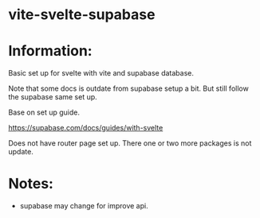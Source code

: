 # vite-svelte-supabase

# Information:
  Basic set up for svelte with vite and supabase database.

  Note that some docs is outdate from supabase setup a bit. But still follow the supabase same set up.

  Base on set up guide.

  https://supabase.com/docs/guides/with-svelte

  Does not have router page set up. There one or two more packages is not update.

# Notes:
- supabase may change for improve api.